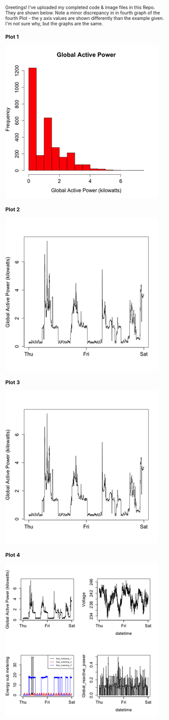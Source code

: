 Greetings! I've uploaded my completed code & image files in this Repo. They are shown below. Note a minor discrepancy in in fourth graph of the fourth Plot - the y axis values are shown differently than the example given. I'm not sure why, but the graphs are the same.


### Plot 1


![plot of chunk unnamed-chunk-2](Plot1.png) 


### Plot 2

![plot of chunk unnamed-chunk-3](Plot2.png) 


### Plot 3

![plot of chunk unnamed-chunk-4](Plot2.png) 


### Plot 4

![plot of chunk unnamed-chunk-5](Plot4.png) 

